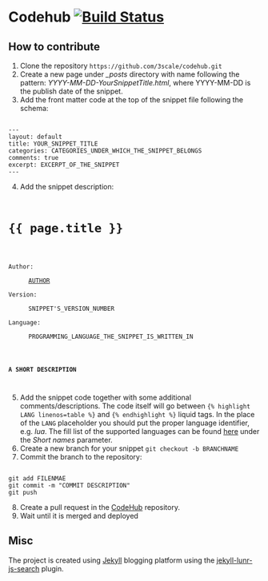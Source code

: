 # Codehub [![Build Status](https://travis-ci.org/3scale/codehub.svg?branch=master)](https://travis-ci.org/3scale/codehub)

## How to contribute

1. Clone the repository 
``https://github.com/3scale/codehub.git``
2. Create a new page under *_posts* directory with name following the pattern: *YYYY-MM-DD-YourSnippetTitle.html*, where YYYY-MM-DD is the publish date of the snippet.
3. Add the front matter code at the top of the snippet file following the schema:

<pre><code>
---
layout: default
title: YOUR_SNIPPET_TITLE
categories: CATEGORIES_UNDER_WHICH_THE_SNIPPET_BELONGS
comments: true
excerpt: EXCERPT_OF_THE_SNIPPET
---
</code></pre>

4. Add the snippet description:

<pre><code>
<h1>{{ page.title }}</h1>
<dl>
<dt>Author:</dt>
<dd><a href="LINK-TO-GITHUB-ACCOUNT">AUTHOR</a></dd>
<dt>Version:</dt>
<dd>SNIPPET'S_VERSION_NUMBER</dd>
<dt>Language:</dt>
<dd>PROGRAMMING_LANGUAGE_THE_SNIPPET_IS_WRITTEN_IN</dd>
</dl>
<p><strong>A SHORT DESCRIPTION</strong></p>
</code></pre> 

5. Add the snippet code together with some additional comments/descriptions. The code itself will go between `{% highlight LANG linenos=table %}` and `{% endhighlight %}` liquid tags. In the place of the `LANG` placeholder you should put the proper language identifier, e.g. *lua*. The fill list of the supported languages can be found [here](http://pygments.org/docs/lexers/) under the *Short names* parameter.
6. Create a new branch for your snippet 
``git checkout -b BRANCHNAME``
7. Commit the branch to the repository:

<pre><code>
git add FILENMAE
git commit -m "COMMIT DESCRIPTION"
git push
</code></pre>

8. Create a pull request in the [CodeHub](https://github.com/3scale/codehub) repository.
9. Wait until it is merged and deployed

## Misc
The project is created using [Jekyll](http://jekyllrb.com) blogging platform using the [jekyll-lunr-js-search](https://github.com/slashdotdash/jekyll-lunr-js-search) plugin.